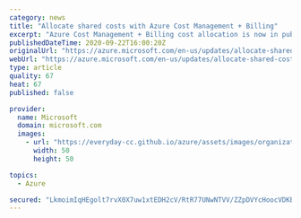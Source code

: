 ```yaml
---
category: news
title: "Allocate shared costs with Azure Cost Management + Billing"
excerpt: "Azure Cost Management + Billing cost allocation is now in public preview."
publishedDateTime: 2020-09-22T16:00:20Z
originalUrl: "https://azure.microsoft.com/en-us/updates/allocate-shared-costs-with-azure-cost-management-billing/"
webUrl: "https://azure.microsoft.com/en-us/updates/allocate-shared-costs-with-azure-cost-management-billing/"
type: article
quality: 67
heat: 67
published: false

provider:
  name: Microsoft
  domain: microsoft.com
  images:
    - url: "https://everyday-cc.github.io/azure/assets/images/organizations/microsoft.com-50x50.jpg"
      width: 50
      height: 50

topics:
  - Azure

secured: "LkmoimIqHEgolt7rvX0X7uw1xtEDH2cV/RtR77UNwNTVV/ZZpDVYcHoocVDKBWu38MvpePffFh3zUpwahXqbs3g/PuVAw5Ss2PyW/KNm04i2g3aoYrGaoZMyWPK2oIB5SqfSP3tghwyGlK4rZ7xWxYwZlkfBnJz5TfbOEZAmUGyjZt+02djF1NznfaLjMietpscbGJfez+2jNdWZLPDD/UPuRxQGnazeZQXNhtWTmtocS+/u3alAgQrqIYUHOwKsPLG4/y7+BEuWnVvxr3kh0m8+eRZMxrVWq07iZPW/T3vpTCMDKnfyCHsb5MPLoWeoz6K2BZtBu/fWcGREHOVqrHt07eDR0kXq0sbp+1Ocv9M=;FTFalCaCS+JauVuSuhLolw=="
---
```


